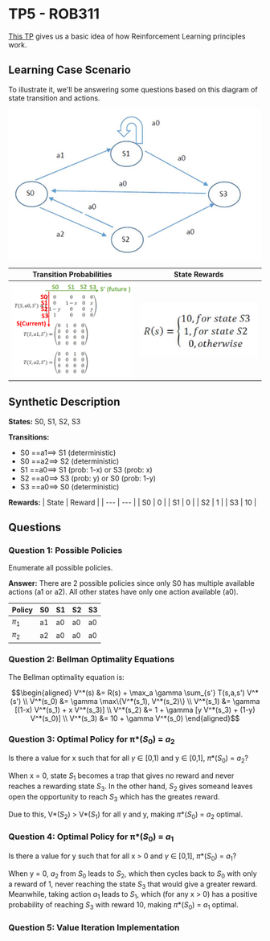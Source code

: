 # TP5 - ROB311
[This TP](ROB311%20-%20RL.pdf) gives us a basic idea of how Reinforcement Learning principles work.

## Learning Case Scenario
To illustrate it, we'll be answering some questions based on this diagram of state transition and actions.

![State Action Diagram](StateAction_diagram.png)

| Transition Probabilities | State Rewards |
| --- | --- |
| ![](TransitionProbabilities.png) | ![](Reward.png) |

## Synthetic Description

**States:** S0, S1, S2, S3

**Transitions:**
- S0 ==a1==> S1 (deterministic)
- S0 ==a2==> S2 (deterministic)
- S1 ==a0==> S1 (prob: 1-x) or S3 (prob: x)
- S2 ==a0==> S3 (prob: y) or S0 (prob: 1-y)
- S3 ==a0==> S0 (deterministic)

**Rewards:**
| State | Reward |
| --- | --- |
| S0 | 0 |
| S1 | 0 |
| S2 | 1 |
| S3 | 10 |

## Questions

### Question 1: Possible Policies

Enumerate all possible policies.

**Answer:** There are 2 possible policies since only S0 has multiple available actions (a1 or a2). All other states have only one action available (a0).

| Policy | S0 | S1 | S2 | S3 |
| --- | --- | --- | --- | --- |
| $\pi_1$ | a1 | a0 | a0 | a0 |
| $\pi_2$ | a2 | a0 | a0 | a0 |

### Question 2: Bellman Optimality Equations

The Bellman optimality equation is:

```math
\begin{aligned}
V^*(s) &= R(s) + \max_a \gamma \sum_{s'} T(s,a,s') V^*(s') \\
V^*(s_0) &= \gamma \max\{V^*(s_1), V^*(s_2)\} \\
V^*(s_1) &= \gamma [(1-x) V^*(s_1) + x V^*(s_3)] \\
V^*(s_2) &= 1 + \gamma [y V^*(s_3) + (1-y) V^*(s_0)] \\
V^*(s_3) &= 10 + \gamma V^*(s_0)
\end{aligned}
```

### Question 3: Optimal Policy for π*($S_0$) = $a_2$

Is there a value for x such that for all $\gamma$ ∈ [0,1) and y ∈ [0,1], $\pi$*($S_0$) = $a_2$?

When x = 0, state $S_1$ becomes a trap that gives no reward and never reaches a rewarding state $S_3$. In the other hand, $S_2$ gives someand leaves open the opportunity to reach $S_3$ which has the greates reward. 

Due to this, V*($S_2$) > V*($S_1$) for all $\gamma$ and y, making $\pi$*($S_0$) = $a_2$ optimal.

### Question 4: Optimal Policy for π*($S_0$) = $a_1$
Is there a value for y such that for all x > 0 and $\gamma$ ∈ [0,1], $\pi$*($S_0$) = $a_1$?

When y = 0, $a_2$ from $S_0$ leads to $S_2$, which then cycles back to $S_0$ with only a reward of 1, never reaching the state $S_3$ that would give a greater reward. Meanwhile, taking action $a_1$ leads to $S_1$, which (for any x > 0) has a positive probability of reaching $S_3$ with reward 10, making $\pi$*($S_0$) = $a_1$ optimal.

### Question 5: Value Iteration Implementation
